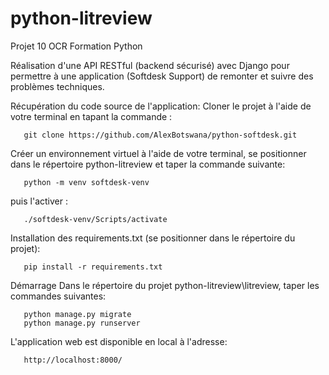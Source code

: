 # python-litreview
Projet 10 OCR Formation Python

Réalisation d'une API RESTful (backend sécurisé) avec Django pour permettre à une application (Softdesk Support) de remonter et suivre des problèmes techniques.



Récupération du code source de l'application:
Cloner le projet à l'aide de votre terminal en tapant la commande :
```
   git clone https://github.com/AlexBotswana/python-softdesk.git
```
Créer un environnement virtuel à l'aide de votre terminal, se positionner dans le répertoire python-litreview et taper la commande suivante:
```
   python -m venv softdesk-venv
```
puis l'activer : 
```
   ./softdesk-venv/Scripts/activate
```
Installation des requirements.txt (se positionner dans le répertoire du projet):
```
   pip install -r requirements.txt
```

Démarrage 
Dans le répertoire du projet python-litreview\litreview, taper les commandes suivantes:
```
   python manage.py migrate
   python manage.py runserver
```
L'application web est disponible en local à l'adresse: 
```
   http://localhost:8000/
```
